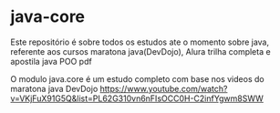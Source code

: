 # java-core
Este repositório é sobre todos os estudos ate o momento sobre java, referente aos cursos maratona java(DevDojo), Alura trilha completa e apostila java POO pdf

O modulo java.core é um estudo completo com base nos videos do maratona java DevDojo https://www.youtube.com/watch?v=VKjFuX91G5Q&list=PL62G310vn6nFIsOCC0H-C2infYgwm8SWW
